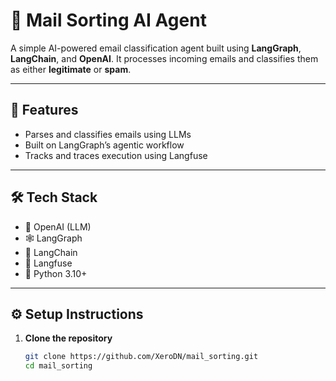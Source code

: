 # 📧 Mail Sorting AI Agent

A simple AI-powered email classification agent built using **LangGraph**, **LangChain**, and **OpenAI**. It processes incoming emails and classifies them as either **legitimate** or **spam**.

---

## 🚀 Features

- Parses and classifies emails using LLMs
- Built on LangGraph’s agentic workflow
- Tracks and traces execution using Langfuse

---

## 🛠️ Tech Stack

- 🧠 OpenAI (LLM)
- 🕸️ LangGraph
- 🔗 LangChain
- 🧪 Langfuse
- 🐍 Python 3.10+

---

## ⚙️ Setup Instructions

1. **Clone the repository**
   ```bash
   git clone https://github.com/XeroDN/mail_sorting.git
   cd mail_sorting
